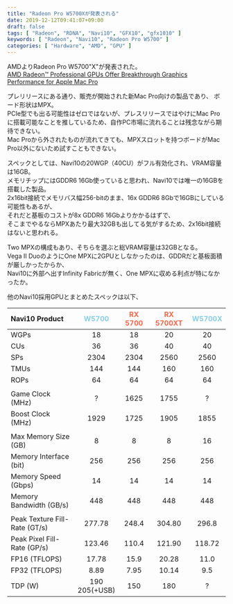 ```yaml
---
title: "Radeon Pro W5700Xが発表される"
date: 2019-12-12T09:41:07+09:00
draft: false
tags: [ "Radeon", "RDNA", "Navi10", "GFX10", "gfx1010" ]
keywords: [ "Radeon", "Navi10", "Radeon Pro W5700" ]
categories: [ "Hardware", "AMD", "GPU" ]
---
```


AMDよりRadeon Pro W5700"X"が発表された。  
[AMD Radeon™ Professional GPUs Offer Breakthrough Graphics Performance for Apple Mac Pro](https://www.amd.com/en/press-releases/2019-12-10-amd-radeon-professional-gpus-offer-breakthrough-graphics-performance-for)  

プレリリースにある通り、販売が開始された新Mac Pro向けの製品であり、  ボード形状はMPX。  
PCIe型でも出る可能性はゼロではないが、プレスリリースではやけにMac Proに搭載可能なことを推しているため、自作PC市場に流れることは残念ながら期待できない。  
Mac Proから外されたものが流れてきても、MPXスロットを持つボードがMac Pro以外にないため試すこともできない。  

スペックとしては、Navi10の20WGP（40CU）がフル有効化され、VRAM容量は16GB。  
メモリチップにはGDDR6 16Gb使っていると思われ、Navi10では唯一の16GBを搭載した製品。  
2x16bit接続でメモリバス幅256-bitのまま、16x GDDR6 8Gbで16GBにしている可能性もあるが、  
それだと基板のコストが8x GDDR6 16Gbよりかかるはずで、  
そこまでやるならMPXあたり最大32GBも出してる気がするため、2x16bit接続はないと思われる。  

Two MPXの構成もあり、そちらを選ぶと総VRAM容量は32GBとなる。  
Vega II DuoのようにOne MPXに2GPUとしなかったのは、GDDRだと基板面積が厳しかったからか、  
Navi10に外部へ出すInfinity Fabricが無く、One MPXに収める利点が特になかったか。  


他のNavi10採用GPUとまとめたスペックは以下、  

| Navi10 Product | <span style="color:skyblue">W5700</span> | <span style="color:tomato">RX 5700</span> | <span style="color:tomato">RX 5700XT</span> | <span style="color:skyblue">W5700X</span> |
| :--- | :---: | :---: | :---: | :---: |
| WGPs | 18 | 18 | 20 | 20 |
| CUs | 36 | 36 | 40 | 40 |
| SPs | 2304 | 2304 | 2560 | 2560 |
| TMUs | 144 | 144 | 160 | 160 |
| ROPs | 64 | 64 | 64 | 64 |
||
| Game Clock (MHz) | ? | 1625 | 1755 | ? |
| Boost Clock (MHz) | 1929 | 1725 | 1905 | 1855 |
||
| Max Memory Size (GB) | 8 | 8 | 8 | 16 |
| Memory Interface (bit) | 256 | 256 | 256 | 256 | 
| Memory Speed (Gbps) | 14 | 14 | 14 | 14 |
| Memory Bandwidth (GB/s) | 448 | 448 | 448 | 448 |
||
| Peak Texture Fill-Rate (GT/s) | 277.78 | 248.4 | 304.80 | 296.8 |
| Peak Pixel Fill-Rate (GP/s) | 123.46 | 110.4 | 121.90 | 118.72 |
| FP16 (TFLOPS) | 17.78 | 15.9 | 20.28 | 11.0 |
| FP32 (TFLOPS) | 8.89 | 7.95 | 10.14 | 9.5 |
| TDP (W) | 190<br>205(+USB) | 150 | 180 | ? |
